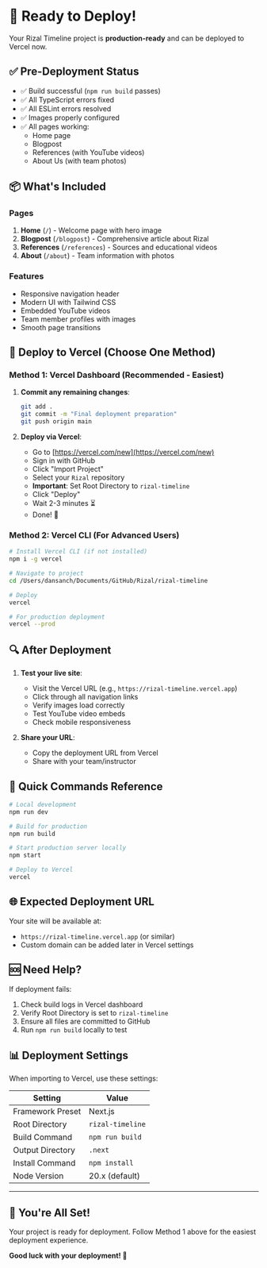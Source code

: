 # 🚀 Ready to Deploy!

Your Rizal Timeline project is **production-ready** and can be deployed to Vercel now.

## ✅ Pre-Deployment Status

- ✅ Build successful (`npm run build` passes)
- ✅ All TypeScript errors fixed
- ✅ All ESLint errors resolved
- ✅ Images properly configured
- ✅ All pages working:
  - Home page
  - Blogpost
  - References (with YouTube videos)
  - About Us (with team photos)

## 📦 What's Included

### Pages
1. **Home** (`/`) - Welcome page with hero image
2. **Blogpost** (`/blogpost`) - Comprehensive article about Rizal
3. **References** (`/references`) - Sources and educational videos
4. **About** (`/about`) - Team information with photos

### Features
- Responsive navigation header
- Modern UI with Tailwind CSS
- Embedded YouTube videos
- Team member profiles with images
- Smooth page transitions

## 🎯 Deploy to Vercel (Choose One Method)

### Method 1: Vercel Dashboard (Recommended - Easiest)

1. **Commit any remaining changes**:
   ```bash
   git add .
   git commit -m "Final deployment preparation"
   git push origin main
   ```

2. **Deploy via Vercel**:
   - Go to [https://vercel.com/new](https://vercel.com/new)
   - Sign in with GitHub
   - Click "Import Project"
   - Select your `Rizal` repository
   - **Important**: Set Root Directory to `rizal-timeline`
   - Click "Deploy"
   - Wait 2-3 minutes ⏳
   - Done! 🎉

### Method 2: Vercel CLI (For Advanced Users)

```bash
# Install Vercel CLI (if not installed)
npm i -g vercel

# Navigate to project
cd /Users/dansanch/Documents/GitHub/Rizal/rizal-timeline

# Deploy
vercel

# For production deployment
vercel --prod
```

## 🔍 After Deployment

1. **Test your live site**:
   - Visit the Vercel URL (e.g., `https://rizal-timeline.vercel.app`)
   - Click through all navigation links
   - Verify images load correctly
   - Test YouTube video embeds
   - Check mobile responsiveness

2. **Share your URL**:
   - Copy the deployment URL from Vercel
   - Share with your team/instructor

## 📝 Quick Commands Reference

```bash
# Local development
npm run dev

# Build for production
npm run build

# Start production server locally
npm start

# Deploy to Vercel
vercel
```

## 🌐 Expected Deployment URL

Your site will be available at:
- `https://rizal-timeline.vercel.app` (or similar)
- Custom domain can be added later in Vercel settings

## 🆘 Need Help?

If deployment fails:
1. Check build logs in Vercel dashboard
2. Verify Root Directory is set to `rizal-timeline`
3. Ensure all files are committed to GitHub
4. Run `npm run build` locally to test

## 📊 Deployment Settings

When importing to Vercel, use these settings:

| Setting | Value |
|---------|-------|
| Framework Preset | Next.js |
| Root Directory | `rizal-timeline` |
| Build Command | `npm run build` |
| Output Directory | `.next` |
| Install Command | `npm install` |
| Node Version | 20.x (default) |

---

## 🎉 You're All Set!

Your project is ready for deployment. Follow Method 1 above for the easiest deployment experience.

**Good luck with your deployment! 🚀**
